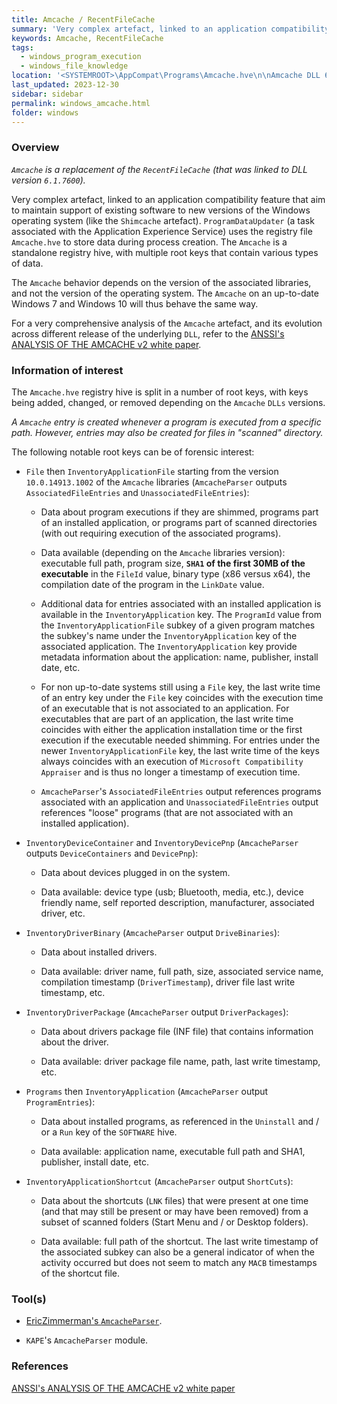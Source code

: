 ```yaml
---
title: Amcache / RecentFileCache
summary: 'Very complex artefact, linked to an application compatibility feature.\n\nTracks program execution (or simply file presence for recent version), installed drivers, and shortcuts from a subset of folders.\n\nProgram execution / binary presence notably includes: executable full path, program size, SHA1 (of the first 30MB of the executable).'
keywords: Amcache, RecentFileCache
tags:
  - windows_program_execution
  - windows_file_knowledge
location: '<SYSTEMROOT>\AppCompat\Programs\Amcache.hve\n\nAmcache DLL 6.1.7600 and older:\n<SYSTEMROOT>\AppCompat\Programs\RecentFileCache.bcf'
last_updated: 2023-12-30
sidebar: sidebar
permalink: windows_amcache.html
folder: windows
---
```


### Overview

*`Amcache` is a replacement of the `RecentFileCache` (that was linked to DLL
version `6.1.7600`).*

Very complex artefact, linked to an application compatibility feature that aim
to maintain support of existing software to new versions of the Windows
operating system (like the `Shimcache` artefact). `ProgramDataUpdater` (a task
associated with the Application Experience Service) uses the registry file
`Amcache.hve` to store data during process creation. The `Amcache` is a
standalone registry hive, with multiple root keys that contain various types of
data.

The `Amcache` behavior depends on the version of the associated libraries, and
not the version of the operating system. The `Amcache` on an up-to-date Windows
7 and Windows 10 will thus behave the same way.

For a very comprehensive analysis of the `Amcache` artefact, and its evolution
across different release of the underlying `DLL`, refer to the
[ANSSI's ANALYSIS OF THE AMCACHE v2 white paper](https://www.ssi.gouv.fr/uploads/2019/01/anssi-coriin_2019-amcache_investigation.pdf).

### Information of interest

The `Amcache.hve` registry hive is split in a number of root keys, with keys
being added, changed, or removed depending on the `Amcache` `DLLs` versions.

*A `Amcache` entry is created whenever a program is executed from a specific
path. However, entries may also be created for files in "scanned" directory.*

The following notable root keys can be of forensic interest:

  - `File` then `InventoryApplicationFile` starting from the version
    `10.0.14913.1002` of the `Amcache` libraries (`AmcacheParser` outputs
    `AssociatedFileEntries` and `UnassociatedFileEntries`):

    - Data about program executions if they are shimmed, programs part of an
      installed application, or programs part of scanned directories (with out
      requiring execution of the associated programs).

    - Data available (depending on the `Amcache` libraries version): executable
      full path, program size, **`SHA1` of the first 30MB of the executable**
      in the `FileId` value, binary type (x86 versus x64), the compilation date
      of the program in the `LinkDate` value.

    - Additional data for entries associated with an installed application is
      available in the `InventoryApplication` key. The `ProgramId` value
      from the `InventoryApplicationFile` subkey of a given program matches the
      subkey's name under the `InventoryApplication` key of the associated
      application. The `InventoryApplication` key provide metadata information
      about the application: name, publisher, install date, etc.

    - For non up-to-date systems still using a `File` key, the last write time
      of an entry key under the `File` key coincides with the execution time of
      an executable that is not associated to an application. For executables
      that are part of an application, the last write time coincides with
      either the application installation time or the first execution if the
      executable needed shimming. For entries under the
      newer `InventoryApplicationFile` key, the last write time of the keys
      always coincides with an execution of
      `Microsoft Compatibility Appraiser` and is thus no longer a timestamp of
      execution time.

    - `AmcacheParser`'s `AssociatedFileEntries` output references programs
      associated with an application and `UnassociatedFileEntries` output
      references "loose" programs (that are not associated with an installed
      application).

  - `InventoryDeviceContainer` and `InventoryDevicePnp` (`AmcacheParser`
    outputs ``DeviceContainers`` and `DevicePnp`):

    - Data about devices plugged in on the system.

    - Data available: device type (usb; Bluetooth, media, etc.), device
      friendly name, self reported description, manufacturer, associated
      driver, etc.

  - `InventoryDriverBinary` (`AmcacheParser` output `DriveBinaries`):

    - Data about installed drivers.

    - Data available: driver name, full path, size, associated service name,
     compilation timestamp (`DriverTimestamp`), driver file last write
     timestamp, etc.

  - `InventoryDriverPackage` (`AmcacheParser` output `DriverPackages`):

    - Data about drivers package file (INF file) that contains information
      about the driver.

    - Data available: driver package file name, path, last write timestamp, etc.

  - `Programs` then `InventoryApplication` (`AmcacheParser` output
    `ProgramEntries`):

    - Data about installed programs, as referenced in the `Uninstall` and / or
      a `Run` key of the `SOFTWARE` hive.

    - Data available: application name, executable full path and SHA1,
      publisher, install date, etc.

  - `InventoryApplicationShortcut` (`AmcacheParser` output `ShortCuts`):

    - Data about the shortcuts (`LNK` files) that were present at one time (and
      that may still be present or may have been removed) from a subset of
      scanned folders (Start Menu and / or Desktop folders).

    - Data available: full path of the shortcut. The last write timestamp of
      the associated subkey can also be a general indicator of when the
      activity occurred but does not seem to match any `MACB` timestamps of the
      shortcut file.

### Tool(s)

- [EricZimmerman's `AmcacheParser`](https://github.com/EricZimmerman/AmcacheParser).

- `KAPE`'s `AmcacheParser` module.

### References

[ANSSI's ANALYSIS OF THE AMCACHE v2 white paper](https://www.ssi.gouv.fr/uploads/2019/01/anssi-coriin_2019-amcache_investigation.pdf)
